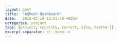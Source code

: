 ```yaml
---
layout: post
title:  "AQMesh Dashboard"
date:   2018-02-19 13:51:40 +0200
categories: project
tags: [project, security, current, kiho, tzetterl]
excerpt_separator: <!--more-->
---
```

